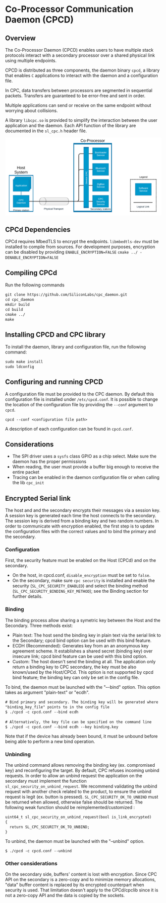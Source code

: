 # Co-Processor Communication Daemon (CPCD)
## Overview
The Co-Processor Daemon (CPCD) enables users to have multiple stack protocols
interact with a secondary processor over a shared physical link using multiple endpoints.

CPCD is distributed as three components, the daemon binary `cpcd`, a library that
enables `C` applications to interact with the daemon and a configuration file.

In CPC, data transfers between processors are segmented in sequential packets.
Transfers are guaranteed to be error-free and sent in order.

Multiple applications can send or receive on the same endpoint without worrying about collisions.

A library `libcpc.so` is provided to simplify the interaction between the user application and the daemon.
Each API function of the library are documented in the `sl_cpc.h` header file.

![](CPC_Diagram.svg "CPCD Diagram")

## CPCd Dependencies
CPCd requires MbedTLS to encrypt the endpoints.
`libmbedtls-dev` must be installed to compile from sources.
For development purposes, encryption can be disabled by providing `ENABLE_ENCRYPTION=FALSE`
`cmake ../ -DENABLE_ENCRYPTION=FALSE`

## Compiling CPCd

Run the following commands

```
git clone https://github.com/SiliconLabs/cpc_daemon.git
cd cpc_daemon
mkdir build
cd build
cmake ../
make
```

## Installing CPCD and CPC library
To install the daemon, library and configuration file, run the following command:
```
sudo make install
sudo ldconfig
```

## Configuring and running CPCD
A configuration file must be provided to the CPC daemon. By default this configuration
file is installed under `/etc/cpcd.conf`. It is possible to change the location of the
configuration file by providing the `--conf` argument to `cpcd`.

```
cpcd --conf <configuration file path>
```

A description of each configuration can be found in `cpcd.conf`.

## Considerations
- The SPI driver uses a `sysfs` class GPIO as a chip select. Make sure the daemon has the proper permissions
- When reading, the user must provide a buffer big enough to receive the entire packet
- Tracing can be enabled in the daemon configuration file or when calling the lib `cpc_init`

## Encrypted Serial link

The host and and the secondary encrypts their messages via a session key. A session key is generated each time the host connects to the secondary. The session key is derived from a binding key and two random numbers. In order to communicate with encryption enabled, the first step is to update the configuration files with the correct values and to bind the primary and the secondary.

### Configuration
First, the security feature must be enabled on the Host (CPCd) and on the secondary. 
- On the host, in cpcd.conf, `disable_encryption` must be set to `false`. 
- On the secondary, make sure `cpc security` is installed and enable the security (`SL_CPC_SECURITY_ENABLED`) and select the binding method (`SL_CPC_SECURITY_BINDING_KEY_METHOD`); see the Binding section for further details. 

### Binding
The binding process allow sharing a symetric key between the Host and the Secondary. Three methods exist:
- Plain text: The host send the binding key in plain text via the serial link to the Secondary; cpcd bind option can be used with this bind feature.
- ECDH (Recommended): Generates key from an an anonymous key agreement scheme. It establishes a shared secret (binding key) over insecure link; cpcd bind feature can be used with this bind option.
- Custom: The host doesn't send the binding at all. The application only return a binding key to CPC secondary, the key must be also known/used by the Host/CPCd. This option is not supported by cpcd bind feature; the binding key can only be set in the config file.

To bind, the daemon must be launched with the "–-bind" option. This option takes as argument "plain-text" or "ecdh". 

```
# Bind primary and secondary. The binding key will be generated where "binding_key_file" points to in the config file
$ ./cpcd -c cpcd.conf --bind ecdh
 
# Alternatively, the key file can be specified on the command line
$ ./cpcd -c cpcd.conf --bind ecdh --key binding.key
```

Note that if the device has already been bound, it must be unbound before being able to perform a new bind operation.

### Unbinding
The unbind command allows removing the binding key (ex. compromised key) and reconfiguring the target. By default, CPC refuses incoming unbind requests. In order to allow an unbind request the application on the secondary must implement the function `sl_cpc_security_on_unbind_request`.  We recommend validating the unbind request with another check related to the product, to ensure the unbind request is legit (ex. button is pressed). `SL_CPC_SECURITY_OK_TO_UNBIND` must be returned when allowed, otherwise false should be returned. The following weak function should be reimplemented/customized :
```
uint64_t sl_cpc_security_on_unbind_request(bool is_link_encrypted)
{
  return SL_CPC_SECURITY_OK_TO_UNBIND;
}
```

To unbind, the daemon must be launched with the "–unbind" option.
```
$ ./cpcd -c cpcd.conf --unbind
```

### Other considerations
On the secondary side, buffers' content is lost with encryption. Since CPC API on the secondary is a zero-copy and to minimize memory allocations, "data" buffer content is replaced by its encrypted counterpart when security is used.
That limitation doesn't apply to the CPCd/cpclib since it is not a zero-copy API and the data is copied by the sockets.